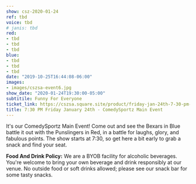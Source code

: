 ```yaml
---
show: csz-2020-01-24
ref: tbd
voice: tbd
# janis: tbd
red:
- tbd
- tbd
- tbd
blue:
- tbd
- tbd
- tbd
date: "2019-10-25T16:44:08-06:00"
images:
- images/cszsa-event6.jpg
show_date: "2020-01-24T19:30:00-05:00"
subtitile: Funny For Everyone
ticket_link: https://cszsa.square.site/product/friday-jan-24th-7-30-pm-comedysportz-main-event/158?cs=true
title: 7:30 PM Friday January 24th - ComedySportz Main Event
---
```


It's our ComedySportz Main Event! Come out and see the Bexars in Blue battle it out with the Punslingers in Red, in a battle for laughs, glory, and fabulous points. The show starts at 7:30, so get here a bit early to grab a snack and find your seat.

**Food And Drink Policy:** We are a BYOB facility for alcoholic beverages. You're welcome to bring your own beverage and drink responsibly at our venue. No outside food or soft drinks allowed; please see our snack bar for some tasty snacks.
